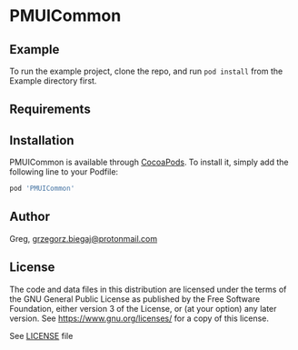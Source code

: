 # PMUICommon

## Example

To run the example project, clone the repo, and run `pod install` from the Example directory first.

## Requirements

## Installation

PMUICommon is available through [CocoaPods](https://cocoapods.org). To install
it, simply add the following line to your Podfile:

```ruby
pod 'PMUICommon'
```

## Author

Greg, grzegorz.biegaj@protonmail.com

## License

The code and data files in this distribution are licensed under the terms of the GNU General Public License as published by the Free Software Foundation, either version 3 of the License, or (at your option) any later version. See <https://www.gnu.org/licenses/> for a copy of this license.

See [LICENSE](LICENSE) file

